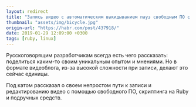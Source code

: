 ```yaml
---
layout: redirect
title: "Запись видео с автоматическим выкидыванием пауз свободным ПО с велосипедостроением"
thumbnail: "assets/img/bicycle.jpg"
origin-url: "https://habr.com/post/437918/"
date: 2019-01-29 12:09:00 +0300
tags: [ruby, linux]
---
```


Русскоговорящим разработчикам всегда есть чего рассказать: поделиться каким-то своим уникальным опытом и мнениями.
Но в формате видеоблога, из-за высокой сложности при записи, делают это сейчас единицы.

Под катом рассказал о своем непростом пути к записи и редактированию видео с помощью свободного ПО,
скриптинга на Ruby и подручных средств.
